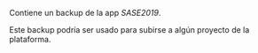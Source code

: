 Contiene un backup de la app *SASE2019*.

Este backup podría ser usado para subirse a algún proyecto de la plataforma.
